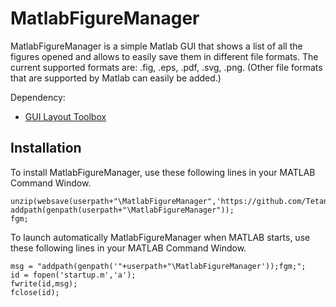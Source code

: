 # MatlabFigureManager

MatlabFigureManager is a simple Matlab GUI that shows a list of all the figures opened and allows to easily save them in different file formats.
The current supported formats are: .fig, .eps, .pdf, .svg, .png. (Other file formats that are supported by Matlab can easily be added.)

Dependency:
* [GUI Layout Toolbox](https://mathworks.com/matlabcentral/fileexchange/47982-gui-layout-toolbox)

## Installation
To install MatlabFigureManager, use these following lines in your MATLAB Command Window.
```
unzip(websave(userpath+"\MatlabFigureManager",'https://github.com/Tetane/MatlabFigureManager/archive/master.zip'),userpath)
addpath(genpath(userpath+"\MatlabFigureManager"));
fgm;
```

To launch automatically MatlabFigureManager when MATLAB starts, use these following lines in your MATLAB Command Window.
```
msg = "addpath(genpath('"+userpath+"\MatlabFigureManager'));fgm;";
id = fopen('startup.m','a');
fwrite(id,msg);
fclose(id);
```